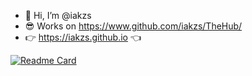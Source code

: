- 👋 Hi, I’m @iakzs
- 😎 Works on https://www.github.com/iakzs/TheHub/
- 👉 https://iakzs.github.io 👈

[![Readme Card](https://github-readme-stats.vercel.app/api/pin/?username=anuraghazra&repo=github-readme-stats)](https://github.com/iakzs/TheHub)

